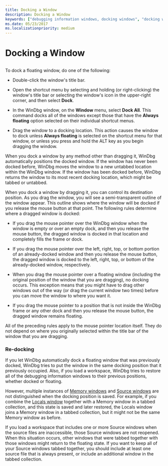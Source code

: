 ```yaml
---
title: Docking a Window
description: Docking a Window
keywords: ["debugging information windows, docking windows", "docking windows", "window docking"]
ms.date: 05/23/2017
ms.localizationpriority: medium
---
```


# Docking a Window


## <span id="ddk_docking_a_window_dbg"></span><span id="DDK_DOCKING_A_WINDOW_DBG"></span>


To dock a floating window, do one of the following:

-   Double-click the window's title bar.

-   Open the shortcut menu by selecting and holding (or right-clicking) the window's title bar or selecting the window's icon in the upper-right corner, and then select **Dock**.

-   In the WinDbg window, on the **Window** menu, select **Dock All**. This command docks all of the windows except those that have the **Always floating** option selected on their individual shortcut menus.

-   Drag the window to a docking location. This action causes the window to dock unless **Always floating** is selected on the shortcut menu for that window, or unless you press and hold the ALT key as you begin dragging the window.

When you dock a window by any method other than dragging it, WinDbg automatically positions the docked window. If the window has never been docked before, WinDbg moves the window to a new untabbed location within the WinDbg window. If the window has been docked before, WinDbg returns the window to its most recent docking location, which might be tabbed or untabbed.

When you dock a window by dragging it, you can control its destination position. As you drag the window, you will see a semi-transparent outline of the window appear. This outline shows where the window will be docked if you release the mouse button at that point. The following rules determine where a dragged window is docked:

-   If you drag the mouse pointer over the WinDbg window when the window is empty or over an empty dock, and then you release the mouse button, the dragged window is docked in that location and completely fills the frame or dock.

-   If you drag the mouse pointer over the left, right, top, or bottom portion of an already-docked window and then you release the mouse button, the dragged window is docked to the left, right, top, or bottom of the already-docked window, respectively.

-   When you drag the mouse pointer over a floating window (including the original position of the window that you are dragging), no docking occurs. This exception means that you might have to drag other windows out of the way (or drag the current window two times) before you can move the window to where you want it.

-   If you drag the mouse pointer to a position that is not inside the WinDbg frame or any other dock and then you release the mouse button, the dragged window remains floating.

All of the preceding rules apply to the mouse pointer location itself. They do not depend on where you originally selected within the title bar of the window that you are dragging.

### <span id="re_docking"></span><span id="RE_DOCKING"></span>Re-docking

If you let WinDbg automatically dock a floating window that was previously docked, WinDbg tries to put the window in the same docking position that it previously occupied. Also, if you load a workspace, WinDbg tries to restore all of the debugging information windows to their previous positions, whether docked or floating.

However, multiple instances of [Memory windows](memory-window.md) and [Source windows](source-window.md) are not distinguished when the docking position is saved. For example, if you combine the [Locals window](locals-window.md) together with a Memory window in a tabbed collection, and this state is saved and later restored, the Locals window joins a Memory window in a tabbed collection, but it might not be the same Memory window as before.

If you load a workspace that includes one or more Source windows when the source files are inaccessible, those Source windows are not reopened. When this situation occurs, other windows that were tabbed together with those windows might return to the floating state. If you want to keep all of your Source windows tabbed together, you should include at least one source file that is always present, or include an additional window in the tabbed collection.

 

 





